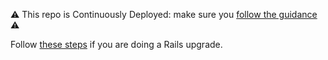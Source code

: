 ⚠️ This repo is Continuously Deployed: make sure you [follow the guidance](https://docs.publishing.service.gov.uk/manual/development-pipeline.html#merge-your-own-pull-request) ⚠️


Follow [these steps](https://guides.rubyonrails.org/upgrading_ruby_on_rails.html) if you are doing a Rails upgrade.
